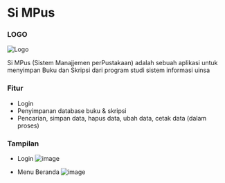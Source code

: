 # Si MPus

### **LOGO**
![Logo](https://github.com/ailsaaurellia/Simpus1/assets/148856554/9d8d7575-aff4-4ec9-96d4-2cbeff6c2310)

Si MPus (Sistem Manajjemen perPustakaan) adalah sebuah aplikasi untuk menyimpan Buku dan Skripsi dari program studi sistem informasi uinsa

### **Fitur**
* Login
* Penyimpanan database buku & skripsi
* Pencarian, simpan data, hapus data, ubah data, cetak data (dalam proses)

### **Tampilan**
* Login
  ![image](https://github.com/ailsaaurellia/Simpus1/assets/148856554/e810906d-f811-4317-bc51-7b1635daeb30)
  
* Menu Beranda
  ![image](https://github.com/ailsaaurellia/Simpus1/assets/148856554/9bf24185-9a50-486b-974f-8f7a4a18dfda)
